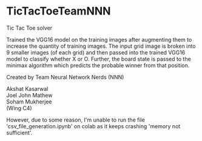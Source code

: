 # TicTacToeTeamNNN

Tic Tac Toe solver  

Trained the VGG16 model on the training images after augmenting them to increase the quantity of training images.
The input grid image is broken into 9 smaller images (of each grid) and then passed into the trained VGG16 model to classify whether X or O.
Further, the board state is passed to the minimax algorithm which predicts the probable winner from that position.  

Created by Team Neural Network Nerds (NNN)  

Akshat Kasarwal  
Joel John Mathew  
Soham Mukherjee  
(Wing C4)  


However, due to some reason, I'm unable to run the file 'csv_file_generation.ipynb' on colab as it keeps crashing 'memory not sufficient'.


